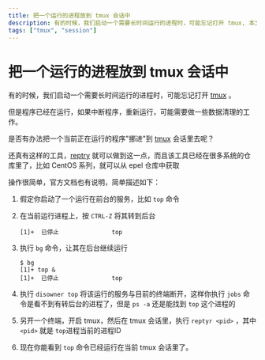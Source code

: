 ```yaml
---
title: 把一个运行的进程放到 tmux 会话中
description: 有的时候，我们启动一个需要长时间运行的进程时，可能忘记打开 tmux, 本文描述把一个当前正在运行的程序"挪进"到 tmux 的方法
tags: ["tmux", "session"]
---
```


# 把一个运行的进程放到 tmux 会话中

有的时候，我们启动一个需要长时间运行的进程时，可能忘记打开 [tmux][1] 。

但是程序已经在运行，如果中断程序，重新运行，可能需要做一些数据清理的工作。

是否有办法把一个当前正在运行的程序"挪进"到 [tmux][1] 会话里去呢？

还真有这样的工具，[reptry][2] 就可以做到这一点，而且该工具已经在很多系统的仓库里了，比如 CentOS 系列，就可以从 epel 仓库中获取

操作很简单，官方文档也有说明，简单描述如下：



1. 假定你启动了一个运行在前台的服务，比如 `top` 命令

2. 在当前运行进程上，按 `CTRL-Z` 将其转到后台

   `[1]+  已停止               top`

3. 执行 `bg` 命令，让其在后台继续运行

   ```shell
   $ bg
   [1]+ top &
   [1]+  已停止               top
   ```

4. 执行 `disowner top` 将该运行的服务与目前的终端断开，这样你执行 `jobs` 命令是看不到有转后台的进程了，但是 `ps -a` 还是能找到 `top` 这个进程的
5. 另开一个终端，开启 tmux，然后在 tmux 会话里，执行 `reptyr <pid>` ，其中 `<pid>` 就是 `top`进程当前的进程ID
6. 现在你能看到 `top` 命令已经运行在当前 tmux 会话里了。

[1]: https://github.com/tmux/tmux/wiki
[2]: https://github.com/nelhage/reptyr
